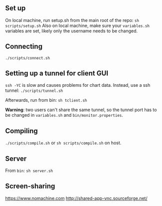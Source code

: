 Set up
------

On local machine, run setup.sh from the main root of the repo: `sh scripts/setup.sh`
Also on local machine, make sure your `variables.sh` variables are set, likely only the username needs to be changed.

Connecting
----------

`./scripts/connect.sh`

Setting up a tunnel for client GUI
----------------------------------

`ssh -YC` is slow and causes problems for chart data. Instead, use a ssh tunnel: `./scripts/tunnel.sh`

Afterwards, run from bin: `sh tclient.sh`

**Warning**: two users can't share the same tunnel, so the tunnel port has to be changed in `variables.sh` and `bin/monitor.properties`.

Compiling
---------

`./scripts/compile.sh` or `sh scripts/compile.sh` on host.

Server
------

From `bin`: `sh server.sh`

Screen-sharing
--------------

https://www.nomachine.com
http://shared-app-vnc.sourceforge.net/
